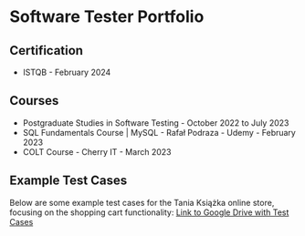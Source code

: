 # Software Tester Portfolio

## Certification
- ISTQB - February 2024

## Courses
- Postgraduate Studies in Software Testing - October 2022 to July 2023
- SQL Fundamentals Course | MySQL - Rafał Podraza - Udemy - February 2023
- COLT Course - Cherry IT - March 2023

## Example Test Cases
Below are some example test cases for the Tania Książka online store, focusing on the shopping cart functionality:
[Link to Google Drive with Test Cases](https://docs.google.com/document/d/1Z4bdBlfbHSmgCluSddB2TKbh4sKNfwxpwjtsRHYKdBc/edit)
